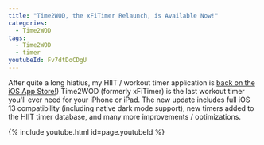 ```yaml
---
title: "Time2WOD, the xFiTimer Relaunch, is Available Now!"
categories:
  - Time2WOD
tags:
  - Time2WOD
  - timer
youtubeId: Fv7dtDoCDgU
---
```


After quite a long hiatius, my HIIT / workout timer application is [back on the iOS App Store!](https://joshuaseltzer.github.io/time2wod/))  Time2WOD (formerly xFiTimer) is the last workout timer you'll ever need for your iPhone or iPad.  The new update includes full iOS 13 compatibility (including native dark mode support), new timers added to the HIIT timer database, and many more improvements / optimizations.

{% include youtube.html id=page.youtubeId %}
